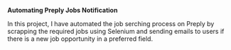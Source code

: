 **Automating Preply Jobs Notification**

In this project, I have automated the job serching process on Preply by scrapping the required jobs using Selenium and sending emails to users if there is a new job opportunity in a preferred field.
